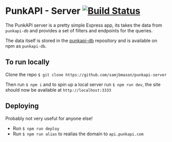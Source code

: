 # PunkAPI - Server [![Build Status](https://travis-ci.org/samjbmason/punkapi-server.svg?branch=master)](https://travis-ci.org/samjbmason/punkapi-server)

The PunkAPI server is a pretty simple Express app, its takes the data from `punkapi-db` and provides a set of filters and endpoints for the queries.

The data itself is stored in the [punkapi-db](https://github.com/samjbmason/punkapi-db) repository and is available on npm as `punkapi-db`.

## To run locally
Clone the repo `$ git clone https://github.com/samjbmason/punkapi-server`

Then run `$ npm i` and to spin up a local server run `$ npm run dev`, the site should now be available at `http://localhost:3333`

## Deploying
Probably not very useful for anyone else!

- Run `$ npm run deploy`
- Run `$ npm run alias` to realias the domain to `api.punkapi.com`
